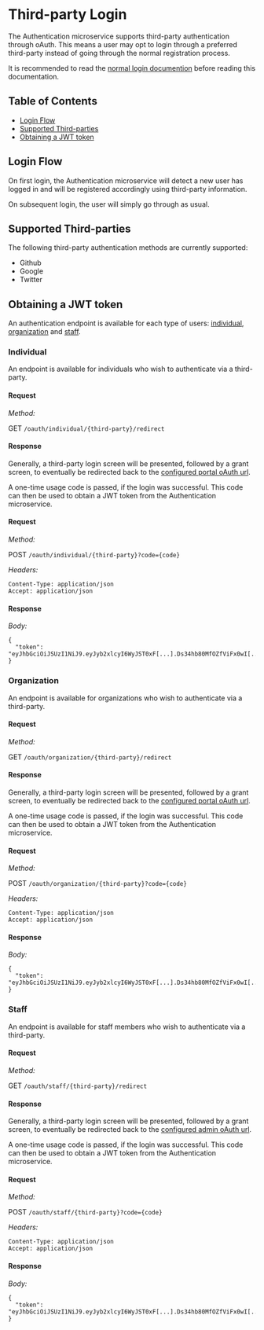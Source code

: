 # Third-party Login

The Authentication microservice supports third-party authentication through oAuth. This means a user may opt to login through a preferred third-party instead of going through the normal registration process.

It is recommended to read the [normal login documention](login.md) before reading this documentation.

## Table of Contents

- [Login Flow](#login-flow)
- [Supported Third-parties](#supported-third-parties)
- [Obtaining a JWT token](#obtaining-a-jwt-token)

## Login Flow

On first login, the Authentication microservice will detect a new user has logged in and will be registered accordingly using third-party information.

On subsequent login, the user will simply go through as usual.

## Supported Third-parties

The following third-party authentication methods are currently supported:

- Github
- Google
- Twitter

## Obtaining a JWT token

An authentication endpoint is available for each type of users: [individual](#individual), [organization](#organization) and [staff](#staff).

### Individual

An endpoint is available for individuals who wish to authenticate via a third-party.

#### Request

_Method:_

GET `/oauth/individual/{third-party}/redirect`

#### Response

Generally, a third-party login screen will be presented, followed by a grant screen, to eventually be redirected back to the [configured portal oAuth url](../references/configurations.md).

A one-time usage code is passed, if the login was successful. This code can then be used to obtain a JWT token from the Authentication microservice.

#### Request

_Method:_

POST `/oauth/individual/{third-party}?code={code}`

_Headers:_

```
Content-Type: application/json
Accept: application/json
```

#### Response

_Body:_

```
{
  "token": "eyJhbGciOiJSUzI1NiJ9.eyJyb2xlcyI6WyJST0xF[...].Ds34hb80MfOZfViFx0wI[...]"
}
```

### Organization

An endpoint is available for organizations who wish to authenticate via a third-party.

#### Request

_Method:_

GET `/oauth/organization/{third-party}/redirect`

#### Response

Generally, a third-party login screen will be presented, followed by a grant screen, to eventually be redirected back to the [configured portal oAuth url](../references/configurations.md).

A one-time usage code is passed, if the login was successful. This code can then be used to obtain a JWT token from the Authentication microservice.

#### Request

_Method:_

POST `/oauth/organization/{third-party}?code={code}`

_Headers:_

```
Content-Type: application/json
Accept: application/json
```

#### Response

_Body:_

```
{
  "token": "eyJhbGciOiJSUzI1NiJ9.eyJyb2xlcyI6WyJST0xF[...].Ds34hb80MfOZfViFx0wI[...]"
}
```

### Staff

An endpoint is available for staff members who wish to authenticate via a third-party.

#### Request

_Method:_

GET `/oauth/staff/{third-party}/redirect`

#### Response

Generally, a third-party login screen will be presented, followed by a grant screen, to eventually be redirected back to the [configured admin oAuth url](../references/configurations.md).

A one-time usage code is passed, if the login was successful. This code can then be used to obtain a JWT token from the Authentication microservice.

#### Request

_Method:_

POST `/oauth/staff/{third-party}?code={code}`

_Headers:_

```
Content-Type: application/json
Accept: application/json
```

#### Response

_Body:_

```
{
  "token": "eyJhbGciOiJSUzI1NiJ9.eyJyb2xlcyI6WyJST0xF[...].Ds34hb80MfOZfViFx0wI[...]"
}
```
